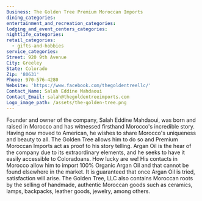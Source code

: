 ```yaml
---
Business: The Golden Tree Premium Moroccan Imports
dining_categories:
entertainment_and_recreation_categories:
lodging_and_event_centers_categories:
nightlife_categories:
retail_categories:
  - gifts-and-hobbies
service_categories:
Street: 920 9th Avenue
City: Greeley
State: Colorado
Zip: '80631'
Phone: 970-576-4280
Website: 'https://www.facebook.com/thegoldentreellc/'
Contact_Name: Salah Eddine Mahdaoui
Contact_Email: salah@thegoldentreeimports.com
Logo_image_path: /assets/the-golden-tree.png
---
```



Founder and owner of the company, Salah Eddine Mahdaoui, was born and raised in Morocco and has witnessed firsthand Morocco's incredible story. Having now moved to American, he wishes to share Morocco's uniqueness and beauty to all. The Golden Tree allows him to do so and Premium Moroccan Imports act as proof to his story telling. Argan Oil is the hear of the company due to its extraordinary elements, and he seeks to have it easily accessible to Coloradoans. How lucky are we! His contacts in Morocco allow him to import 100% Organic Argan Oil and that cannot be found elsewhere in the market. It is guaranteed that once Argan Oil is tried, satisfaction will arise. The Golden Tree, LLC also contains Moroccan roots by the selling of handmade, authentic Moroccan goods such as ceramics, lamps, backpacks, leather goods, jewelry, among others.